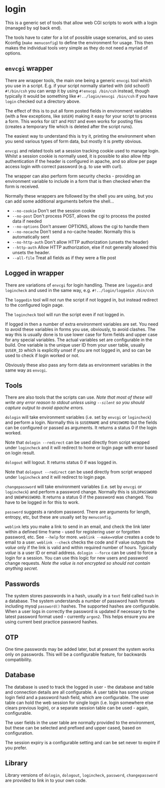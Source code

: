 # login

This is a generic set of tools that allow web CGI scripts to work with a login (managed by sql back end).

The tools have to cater for a lot of possible usage scenarios, and so uses Kconfig (`make menuconfig`) to define the environment for usage. This then makes the individual tools very simple as they do not need a myriad of options.

## `envcgi` wrapper

There are wrapper tools, the main one being a generic `envcgi` tool which you use in a script. E.g. if your script normally started with (old school!) `#!/bin/csh` you can *wrap* it by using `#!envcgi /bin/csh` instead, though typically it would be something like `#!../login/envcgi /bin/csh` if you have `login` checked out a directory above.

The effect of this is to put all form posted fields in environment variables (with a few exceptions, like `$USER`) making it easy for your script to process a form. This works for `GET` and `POST` and even works for posting files (creates a temporary file which is deleted after the script runs).

The easiest way to understand this is try it, printing the environment when you send various types of form data, but mostly it is pretty obvious.

`envcgi` and related tools set a session tracking cookie used to manage login. Whilst a session cookie is normally used, it is possible to also allow http authentication if the header is configured in apache, and so allow per page access login with correct password (e.g. to use with curl).

The wrapper can also perform form security checks - providing an environment variable to include in a form that is then checked when the form is received.

Normally these wrappers are followed by the shell you are using, but you can add some additional arguments before the shell...

- `--no-cookie`	Don't set the session cookie
- `--no-post`	Don't process POST, allows the cgi to process the posted data if needed
- `--no-options`	Don't answer OPTIONS, allows the cgi to handle them
- `--no-nocache`	Don't send a no-cache header. Normally this is automatically sent
- `--no-http-auth` Don't allow HTTP authorization (unsets the header)
- `--http-auth` Allow HTTP authorization, else if not generally allowed this unsets the header.
- `--all-file`	Treat all fields as if they were a file post

## Logged in wrapper

There are variations of `envcgi` for login handling. These are `loggedin` and `logincheck` and used in the same way, e.g. `#!../login/loggedin /bin/csh`

The `loggedin` tool will not run the script if not logged in, but instead redirect to the configured login page.

The `logincheck` tool will run the script even if not logged in.

If logged in then a number of extra environment variables are set. You need to avoid these variables in forms you use, obviously, to avoid clashes. The way this is usually done is to use lower case for form fields and upper case for any special variables. The actual variables set are configurable in the build. One variable is the unique user ID from your user table, usually `$USER_ID` which is explicitly *unset* if you are not logged in, and so can be used to check if login worked or not.

Obviously these also pass any form data as environment variables in the same way as `envcgi`.

## Tools

There are also tools that the scripts can use. *Note that most of these will write any error reason to stdout unless using `--silent` so you should capture output to avoid apache errors.*

`dologin` will take environment variables (i.e. set by `envcgi` or `logincheck`) and perform a login. Normally this is `$USERNAME` and `$PASSWORD` but the fields can be configured or passed as arguments. It returns a status 0 if the login worked.

Note that `dologin --redirect` can be used directly from script wrapped under `logincheck` and it will redirect to home or login page with error based on login result.

`dologout` will logout. It returns status 0 if was logged in.

Note that `dologout --redirect` can be used directly from script wrapped under `logincheck` and it will redirect to login page.

`changepassword` will take environment variables (i.e. set by `envcgi` or `logincheck`) and perform a password change. Normally this is `$OLDPASSWORD` and `$NEWPASSWORD`. It returns a status 0 if the password was changed. You have to be logged in for this to work.

`password` suggests a random password. There are arguments for length, entropy, etc, but these are usually set by `menuconfig`.

`weblink` lets you make a link to send in an email, and check the link later within a defined time frame - used for registering user or forgotten password, etc. See `--help` for more. `weblink --make=`*value* creates a code to email to a user. `weblink --check` checks the code and if value outputs the *value* only if the link is valid and within required number of hours. Typically *value* is a user ID or email address. `dologin --force` can be used to force a login for a session. You can use this logic for new users and password change requests. *Note the value is not encrypted so should not contain anything secret.*

## Passwords

The system stores passwords in a hash, usually in a `text` field called `hash` in a database. The system understands a number of password hash formats including mysql `password()` hashes. The supported hashes are configurable. When a user logs in correctly the password is updated if necessary to the latest password format used - currently `argon2`. This helps ensure you are using current best practice password hashes.

## OTP

One time passwords may be added later, but at present the system works only on passwords. This will be a configurable feature, for backwards compatibility.

## Database

The database is used to track the logged in user - the database and table and connection details are all configurable. A user table has some unique login field and a password hash field, which are configurable. The user table can hold the web session for single login (i.e. login somewhere else clears previous login), or a separate session table can be used - again, configurable.

The user fields in the user table are normally provided to the environment, but these can be selected and prefixed and upper cased, based on configuration.

The session expiry is a configurable setting and can be set never to expire if you prefer.

## Library

Library versions of `dologin`, `dologout`, `logincheck`, `password`, `changepassword` are provided to link in to your own code.
